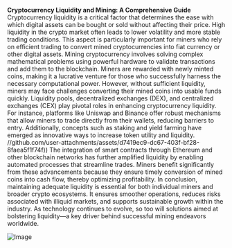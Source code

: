 **Cryptocurrency Liquidity and Mining: A Comprehensive Guide**
Cryptocurrency liquidity is a critical factor that determines the ease with which digital assets can be bought or sold without affecting their price. High liquidity in the crypto market often leads to lower volatility and more stable trading conditions. This aspect is particularly important for miners who rely on efficient trading to convert mined cryptocurrencies into fiat currency or other digital assets. 
Mining cryptocurrency involves solving complex mathematical problems using powerful hardware to validate transactions and add them to the blockchain. Miners are rewarded with newly minted coins, making it a lucrative venture for those who successfully harness the necessary computational power. However, without sufficient liquidity, miners may face challenges converting their mined coins into usable funds quickly.
Liquidity pools, decentralized exchanges (DEX), and centralized exchanges (CEX) play pivotal roles in enhancing cryptocurrency liquidity. For instance, platforms like Uniswap and Binance offer robust mechanisms that allow miners to trade directly from their wallets, reducing barriers to entry. Additionally, concepts such as staking and yield farming have emerged as innovative ways to increase token utility and liquidity.
 //github.com/user-attachments/assets/d7419ec9-dc67-403f-bf28-8faea5f1f74f))
The integration of smart contracts through Ethereum and other blockchain networks has further amplified liquidity by enabling automated processes that streamline trades. Miners benefit significantly from these advancements because they ensure timely conversion of mined coins into cash flow, thereby optimizing profitability.
In conclusion, maintaining adequate liquidity is essential for both individual miners and broader crypto ecosystems. It ensures smoother operations, reduces risks associated with illiquid markets, and supports sustainable growth within the industry. As technology continues to evolve, so too will solutions aimed at bolstering liquidity—a key driver behind successful mining endeavors worldwide.


![Image](https://github.com/user-attachments/assets/4a25d116-2220-4385-b08e-f287af8fcbc4)